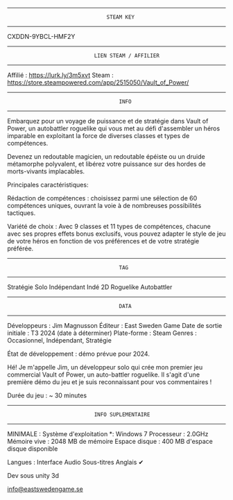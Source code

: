 
********************************************************************************
									STEAM KEY
********************************************************************************

CXDDN-9YBCL-HMF2Y




********************************************************************************
								LIEN STEAM / AFFILIER
********************************************************************************
Affilié : https://lurk.ly/3m5xvt
Steam : https://store.steampowered.com/app/2515050/Vault_of_Power/




********************************************************************************
										INFO
********************************************************************************

Embarquez pour un voyage de puissance et de stratégie dans Vault of Power, un
autobattler roguelike qui vous met au défi d'assembler un héros imparable en
exploitant la force de diverses classes et types de compétences.

Devenez un redoutable magicien, un redoutable épéiste ou un druide métamorphe
polyvalent, et libérez votre puissance sur des hordes de morts-vivants
implacables.



Principales caractéristiques:

Rédaction de compétences : choisissez parmi une sélection de 60 compétences
uniques, ouvrant la voie à de nombreuses possibilités tactiques.

Variété de choix : Avec 9 classes et 11 types de compétences, chacune avec ses
propres effets bonus exclusifs, vous pouvez adapter le style de jeu de votre
héros en fonction de vos préférences et de votre stratégie préférée.




********************************************************************************
										TAG
********************************************************************************

Stratégie
Solo
Indépendant
Indé
2D
Roguelike
Autobattler




********************************************************************************
										DATA
********************************************************************************

Développeurs : Jim Magnusson
Éditeur : East Sweden Game
Date de sortie initiale : T3 2024 (date à déterminer)
Plate-forme : Steam
Genres : Occasionnel, Indépendant, Stratégie

État de développement : démo prévue pour 2024.
						
Hé! Je m'appelle Jim, un développeur solo qui crée mon premier jeu commercial
Vault of Power, un auto-battler roguelike. Il s'agit d'une première démo du
jeu et je suis reconnaissant pour vos commentaires !

Durée du jeu : ~ 30 minutes




********************************************************************************
								INFO SUPLEMENTAIRE
********************************************************************************


MINIMALE :
Système d'exploitation  *: Windows 7
Processeur : 2.0GHz
Mémoire vive : 2048 MB de mémoire
Espace disque : 400 MB d'espace disque disponible



Langues :
							Interface		Audio		Sous-titres
Anglais							✔		


Dev sous unity 3d

info@eastswedengame.se